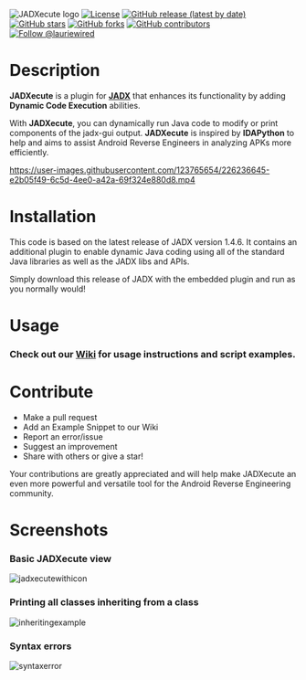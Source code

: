 ![JADXecute logo](https://user-images.githubusercontent.com/123765654/226205850-ef2e6e68-ae65-41ee-b4e9-23bb82aac52b.png)
[![License](http://img.shields.io/:license-apache-blue.svg)](http://www.apache.org/licenses/LICENSE-2.0.html)
[![GitHub release (latest by date)](https://img.shields.io/github/v/release/LaurieWired/JADXecute)](https://github.com/LaurieWired/JADXecute/releases)
[![GitHub stars](https://img.shields.io/github/stars/LaurieWired/JADXecute)](https://github.com/LaurieWired/JADXecute/stargazers)
[![GitHub forks](https://img.shields.io/github/forks/LaurieWired/JADXecute)](https://github.com/LaurieWired/JADXecute/network/members)
[![GitHub contributors](https://img.shields.io/github/contributors/LaurieWired/JADXecute)](https://github.com/LaurieWired/JADXecute/graphs/contributors)
[![Follow @lauriewired](https://img.shields.io/twitter/follow/lauriewired?style=social)](https://twitter.com/lauriewired)
# Description

**JADXecute** is a plugin for **[JADX](https://github.com/skylot/jadx)** that enhances its functionality by adding **Dynamic Code Execution** abilities.

With **JADXecute**, you can dynamically run Java code to modify or print components of the jadx-gui output. **JADXecute** is inspired by **IDAPython** to help and aims to assist Android Reverse Engineers in analyzing APKs more efficiently.

https://user-images.githubusercontent.com/123765654/226236645-e2b05f49-6c5d-4ee0-a42a-69f324e880d8.mp4


# Installation

This code is based on the latest release of JADX version 1.4.6. It contains an additional plugin to enable dynamic Java coding using all of the standard Java libraries as well as the JADX libs and APIs. 

Simply download this release of JADX with the embedded plugin and run as you normally would!


# Usage

### Check out our **[Wiki](https://github.com/LaurieWired/JADXecute/wiki/Usage)** for usage instructions and script examples.


# Contribute
- Make a pull request
- Add an Example Snippet to our Wiki
- Report an error/issue
- Suggest an improvement
- Share with others or give a star!

Your contributions are greatly appreciated and will help make JADXecute an even more powerful and versatile tool for the Android Reverse Engineering community.

# Screenshots

### Basic JADXecute view
![jadxecutewithicon](https://user-images.githubusercontent.com/123765654/226281090-c38da099-9b47-4918-ade0-015ec0acc7d2.png)

### Printing all classes inheriting from a class
![inheritingexample](https://user-images.githubusercontent.com/123765654/226281266-7a62bbaa-3d22-412f-ae50-3ab2500f7a19.png)

### Syntax errors
![syntaxerror](https://user-images.githubusercontent.com/123765654/226281371-aac333f5-acb7-4b41-a4b5-2efaaa05b144.png)
